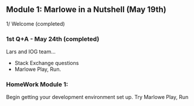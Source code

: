 ## Module 1: Marlowe in a Nutshell (May 19th)
1/ Welcome (completed)

### 1st Q+A - May 24th (completed)
Lars and IOG team...
- Stack Exchange questions
- Marlowe Play, Run.

### HomeWork Module 1:
Begin getting your development environment set up.
Try Marlowe Play, Run
